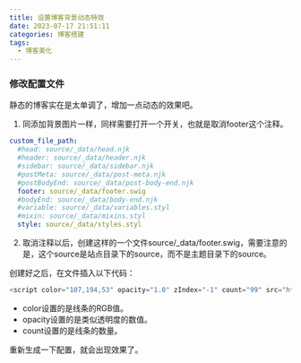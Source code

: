 ```yaml
---
title: 设置博客背景动态特效
date: 2023-07-17 21:51:11
categories: 博客搭建
tags:
  - 博客美化
---
```


### 修改配置文件

静态的博客实在是太单调了，增加一点动态的效果吧。

1. 同添加背景图片一样，同样需要打开一个开关，也就是取消footer这个注释。

<!-- more -->

```yml
custom_file_path:
  #head: source/_data/head.njk
  #header: source/_data/header.njk
  #sidebar: source/_data/sidebar.njk
  #postMeta: source/_data/post-meta.njk
  #postBodyEnd: source/_data/post-body-end.njk
  footer: source/_data/footer.swig
  #bodyEnd: source/_data/body-end.njk
  #variable: source/_data/variables.styl
  #mixin: source/_data/mixins.styl
  style: source/_data/styles.styl
  ```

2. 取消注释以后，创建这样的一个文件source/_data/footer.swig，需要注意的是，这个source是站点目录下的source，而不是主题目录下的source。

创建好之后，在文件插入以下代码：

```js
<script color="107,194,53" opacity="1.0" zIndex="-1" count="99" src="https://cdn.jsdelivr.net/npm/canvas-nest.js@1/dist/canvas-nest.js"></script>
```

* color设置的是线条的RGB值。
* opacity设置的是类似透明度的数值。
* count设置的是线条的数量。

重新生成一下配置，就会出现效果了。